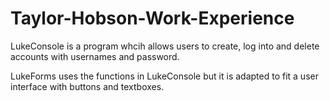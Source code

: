 # Taylor-Hobson-Work-Experience
LukeConsole is a program whcih allows users to create, log into and delete accounts with usernames and password.

LukeForms uses the functions in LukeConsole but it is adapted to fit a user interface with buttons and textboxes.
